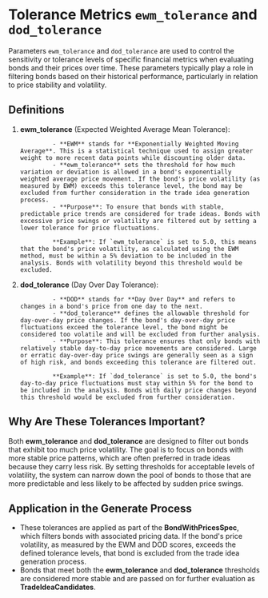 # Tolerance Metrics `ewm_tolerance` and `dod_tolerance`

Parameters `ewm_tolerance` and `dod_tolerance` are used to control the sensitivity or tolerance levels of specific financial metrics when evaluating bonds and their prices over time. These parameters typically play a role in filtering bonds based on their historical performance, particularly in relation to price stability and volatility.

## Definitions

1. **ewm_tolerance** (Expected Weighted Average Mean Tolerance):

                - **EWM** stands for **Exponentially Weighted Moving Average**. This is a statistical technique used to assign greater weight to more recent data points while discounting older data.
                - **ewm_tolerance** sets the threshold for how much variation or deviation is allowed in a bond's exponentially weighted average price movement. If the bond's price volatility (as measured by EWM) exceeds this tolerance level, the bond may be excluded from further consideration in the trade idea generation process.
                - **Purpose**: To ensure that bonds with stable, predictable price trends are considered for trade ideas. Bonds with excessive price swings or volatility are filtered out by setting a lower tolerance for price fluctuations.

                **Example**: If `ewm_tolerance` is set to 5.0, this means that the bond's price volatility, as calculated using the EWM method, must be within a 5% deviation to be included in the analysis. Bonds with volatility beyond this threshold would be excluded.

2. **dod_tolerance** (Day Over Day Tolerance):

                - **DOD** stands for **Day Over Day** and refers to changes in a bond's price from one day to the next.
                - **dod_tolerance** defines the allowable threshold for day-over-day price changes. If the bond's day-over-day price fluctuations exceed the tolerance level, the bond might be considered too volatile and will be excluded from further analysis.
                - **Purpose**: This tolerance ensures that only bonds with relatively stable day-to-day price movements are considered. Large or erratic day-over-day price swings are generally seen as a sign of high risk, and bonds exceeding this tolerance are filtered out.

                **Example**: If `dod_tolerance` is set to 5.0, the bond's day-to-day price fluctuations must stay within 5% for the bond to be included in the analysis. Bonds with daily price changes beyond this threshold would be excluded from further consideration.

## Why Are These Tolerances Important?

Both **ewm_tolerance** and **dod_tolerance** are designed to filter out bonds that exhibit too much price volatility. The goal is to focus on bonds with more stable price patterns, which are often preferred in trade ideas because they carry less risk. By setting thresholds for acceptable levels of volatility, the system can narrow down the pool of bonds to those that are more predictable and less likely to be affected by sudden price swings.

## Application in the Generate Process

- These tolerances are applied as part of the **BondWithPricesSpec**, which filters bonds with associated pricing data. If the bond's price volatility, as measured by the EWM and DOD scores, exceeds the defined tolerance levels, that bond is excluded from the trade idea generation process.
- Bonds that meet both the **ewm_tolerance** and **dod_tolerance** thresholds are considered more stable and are passed on for further evaluation as **TradeIdeaCandidates**.
```